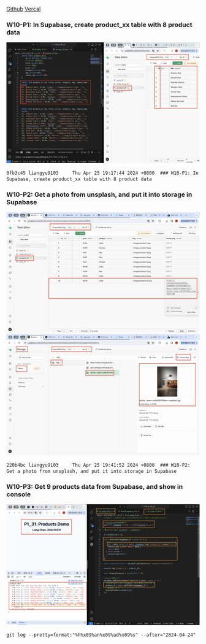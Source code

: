 [Github](https://github.com/liangyu9103/1122-js-demo_31.git)
[Vercal](https://vercel.com/liangyu9103s-projects/1122-js-demo-31)

### W10-P1: In Supabase, create product_xx table with 8 product data

![](w10-p1.png)

```
0fb3c45 liangyu9103     Thu Apr 25 19:17:44 2024 +0800  ### W10-P1: In Supabase, create product_xx table with 8 product data
```

### W10-P2: Get a photo from unsplash, and put it into storage in Supabase

![](w10-p2-1.png)
![](w10-p2-2.png)

```
220b4bc liangyu9103     Thu Apr 25 19:41:52 2024 +0800  ### W10-P2: Get a photo from unsplash, and put it into storage in Supabase
```

### W10-P3: Get 9 products data from Supabase, and show in console

![](w10-p3.png)

```
git log --pretty=format:"%h%x09%an%x09%ad%x09%s" --after="2024-04-24"
```
